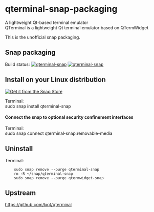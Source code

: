 # qterminal-snap-packaging

A lightweight Qt-based terminal emulator  
QTerminal is a lightweight Qt terminal emulator based on QTermWidget.  

This is the unofficial snap packaging.  

## Snap packaging

Build status:
[![qterminal-snap](https://snapcraft.io//qterminal-snap/badge.svg)](https://snapcraft.io/qterminal-snap)
[![qterminal-snap](https://snapcraft.io//qterminal-snap/trending.svg?name=0)](https://snapcraft.io/qterminal-snap)

## Install on your Linux distribution

[![Get it from the Snap Store](https://snapcraft.io/static/images/badges/en/snap-store-black.svg)](https://snapcraft.io/qterminal-snap)

Terminal:  
    sudo snap install qterminal-snap 
    
#### Connect the snap to optional security confinement interfaces
Terminal:  
    sudo snap connect qterminal-snap:removable-media

## Uninstall

Terminal:  
```
    sudo snap remove --purge qterminal-snap
    rm -R ~/snap/qterminal-snap
    sudo snap remove --purge qtermwidget-snap
```

## Upstream

<https://github.com/lxqt/qterminal>
